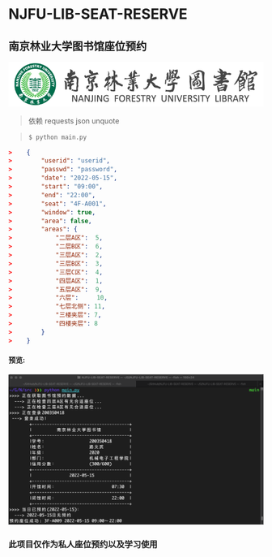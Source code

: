# NJFU-LIB-SEAT-RESERVE
## 南京林业大学图书馆座位预约

![njfulogo](/images/logonew.png)

> 依赖
>    requests
>    json
>    unquote

>```shell
>$ python main.py

```json
>    {
>        "userid": "userid",
>        "passwd": "password",
>        "date": "2022-05-15",
>        "start": "09:00",
>        "end": "22:00",
>        "seat": "4F-A001",
>        "window": true,
>        "area": false,
>        "areas": {
>            "二层A区":  5,
>            "二层B区":  6,
>            "三层A区":  2,
>            "三层B区":  3,
>            "三层C区":  4,
>            "四层A区":  1,
>            "五层A区":  9,
>            "六层":     10,
>            "七层北侧": 11,
>            "三楼夹层": 7,
>            "四楼夹层": 8
>        }
>    }
```

#### 预览:
![preview](/images/preview.jpg)

### 此项目仅作为私人座位预约以及学习使用
